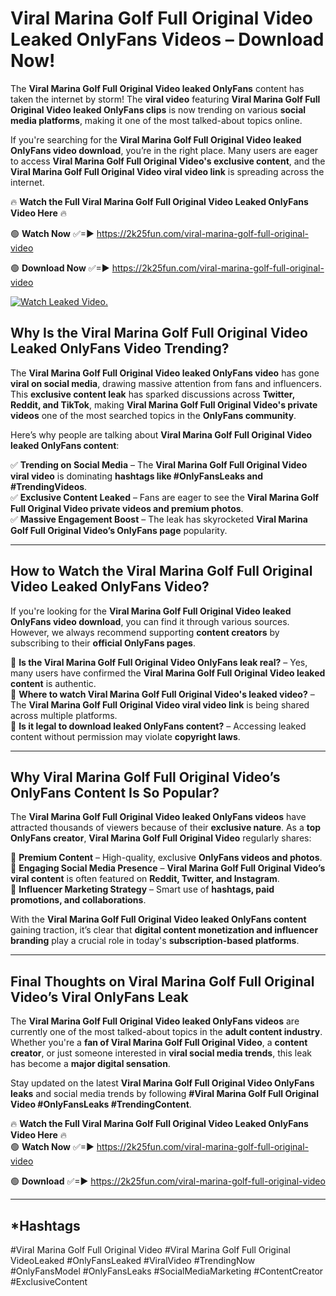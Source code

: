 # Viral Marina Golf Full Original Video Leaked OnlyFans Videos – Download Now!

The **Viral Marina Golf Full Original Video leaked OnlyFans** content has taken the internet by storm! The **viral video** featuring **Viral Marina Golf Full Original Video leaked OnlyFans clips** is now trending on various **social media platforms**, making it one of the most talked-about topics online.  

If you're searching for the **Viral Marina Golf Full Original Video leaked OnlyFans video download**, you’re in the right place. Many users are eager to access **Viral Marina Golf Full Original Video's exclusive content**, and the **Viral Marina Golf Full Original Video viral video link** is spreading across the internet.  

🔥 **Watch the Full Viral Marina Golf Full Original Video Leaked OnlyFans Video Here** 🔥  

🟢 **Watch Now** ✅=► https://2k25fun.com/viral-marina-golf-full-original-video

🟢 **Download Now** ✅=► https://2k25fun.com/viral-marina-golf-full-original-video

[![Watch Leaked Video.](https://miro.medium.com/v2/resize:fit:828/format:webp/1*cilzJN44JGOrTw9NJCrNHA.gif "Watch Leaked Video")](https://2k25fun.com/viral-marina-golf-full-original-video)

## **Why Is the Viral Marina Golf Full Original Video Leaked OnlyFans Video Trending?**  

The **Viral Marina Golf Full Original Video leaked OnlyFans video** has gone **viral on social media**, drawing massive attention from fans and influencers. This **exclusive content leak** has sparked discussions across **Twitter, Reddit, and TikTok**, making **Viral Marina Golf Full Original Video's private videos** one of the most searched topics in the **OnlyFans community**.  

Here’s why people are talking about **Viral Marina Golf Full Original Video leaked OnlyFans content**:  

✅ **Trending on Social Media** – The **Viral Marina Golf Full Original Video viral video** is dominating **hashtags like #OnlyFansLeaks and #TrendingVideos**.  
✅ **Exclusive Content Leaked** – Fans are eager to see the **Viral Marina Golf Full Original Video private videos and premium photos**.  
✅ **Massive Engagement Boost** – The leak has skyrocketed **Viral Marina Golf Full Original Video’s OnlyFans page** popularity.  

---

## **How to Watch the Viral Marina Golf Full Original Video Leaked OnlyFans Video?**  

If you're looking for the **Viral Marina Golf Full Original Video leaked OnlyFans video download**, you can find it through various sources. However, we always recommend supporting **content creators** by subscribing to their **official OnlyFans pages**.  

🔹 **Is the Viral Marina Golf Full Original Video OnlyFans leak real?** – Yes, many users have confirmed the **Viral Marina Golf Full Original Video leaked content** is authentic.  
🔹 **Where to watch Viral Marina Golf Full Original Video's leaked video?** – The **Viral Marina Golf Full Original Video viral video link** is being shared across multiple platforms.  
🔹 **Is it legal to download leaked OnlyFans content?** – Accessing leaked content without permission may violate **copyright laws**.  

---

## **Why Viral Marina Golf Full Original Video’s OnlyFans Content Is So Popular?**  

The **Viral Marina Golf Full Original Video leaked OnlyFans videos** have attracted thousands of viewers because of their **exclusive nature**. As a **top OnlyFans creator**, **Viral Marina Golf Full Original Video** regularly shares:  

📌 **Premium Content** – High-quality, exclusive **OnlyFans videos and photos**.  
📌 **Engaging Social Media Presence** – **Viral Marina Golf Full Original Video’s viral content** is often featured on **Reddit, Twitter, and Instagram**.  
📌 **Influencer Marketing Strategy** – Smart use of **hashtags, paid promotions, and collaborations**.  

With the **Viral Marina Golf Full Original Video leaked OnlyFans content** gaining traction, it’s clear that **digital content monetization and influencer branding** play a crucial role in today's **subscription-based platforms**.  

---

## **Final Thoughts on Viral Marina Golf Full Original Video’s Viral OnlyFans Leak**  

The **Viral Marina Golf Full Original Video leaked OnlyFans videos** are currently one of the most talked-about topics in the **adult content industry**. Whether you're a **fan of Viral Marina Golf Full Original Video**, a **content creator**, or just someone interested in **viral social media trends**, this leak has become a **major digital sensation**.  

Stay updated on the latest **Viral Marina Golf Full Original Video OnlyFans leaks** and social media trends by following **#Viral Marina Golf Full Original Video #OnlyFansLeaks #TrendingContent**.  

🔥 **Watch the Full Viral Marina Golf Full Original Video Leaked OnlyFans Video Here** 🔥  
🟢 **Watch Now** ✅=► https://2k25fun.com/viral-marina-golf-full-original-video

🟢 **Download** ✅=► https://2k25fun.com/viral-marina-golf-full-original-video

---

## *Hashtags
#Viral Marina Golf Full Original Video #Viral Marina Golf Full Original VideoLeaked #OnlyFansLeaked #ViralVideo #TrendingNow #OnlyFansModel #OnlyFansLeaks #SocialMediaMarketing #ContentCreator #ExclusiveContent  
